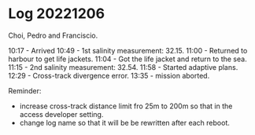 # Log 20221206
Choi, Pedro and Franciscio.

10:17 - Arrived
10:49 - 1st salinity measurement: 32.15.
11:00 - Returned to harbour to get life jackets.
11:04 - Got the life jacket and return to the sea.
11:15 - 2nd salinity measurement: 32.54.
11:58 - Started adaptive plans.
12:29 - Cross-track divergence error.
13:35 - mission aborted.

Reminder:
- increase cross-track distance limit fro 25m to 200m so that in the access developer setting.
- change log name so that it will be be rewritten after each reboot.
